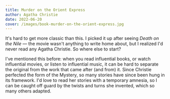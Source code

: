 ```yaml
---
title: Murder on the Orient Express
author: Agatha Christie
date: 2022-06-20
cover: /images/book-murder-on-the-orient-express.jpg
---
```


It's hard to get more classic than this. I picked it up after seeing _Death on the Nile_ — the movie wasn't anything to write home about, but I realized I'd never read any Agatha Christie. So where else to start?

I've mentioned this before: when you read influential books, or watch influential movies, or listen to influential music, it can be hard to separate the original from the work that came after (and from) it. Since Christie perfected the form of the Mystery, so many stories have since been hung in its framework. I'd love to read her stories with a temporary amnesia, so I can be caught off guard by the twists and turns she invented, which so many others adapted.